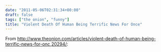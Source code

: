 ```yaml
---
date: "2011-05-06T02:31:34+00:00"
draft: false
tags: ["the onion", "funny"]
title: "Violent Death Of Human Being Terrific News For Once"
---
```

From http://www.theonion.com/articles/violent-death-of-human-being-terrific-news-for-onc,20294/:

